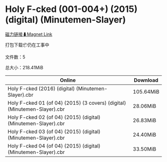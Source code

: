 # Holy F-cked (001-004+) (2015) (digital) (Minutemen-Slayer)

[磁力链接⬇Magnet Link](magnet:?xt=urn:btih:e85a19f82fe54842d8ff0dd265882696a6d0ba5b&dn=Holy%20F-cked%20%28001-004%2B%29%20%282015%29%20%28digital%29%20%28Minutemen-Slayer%29)

打包下载📦仍在工事中

文件数：5

总大小：218.41MiB

Online | Download
--- | ---
Holy F-cked (2016) (digital) (Minutemen-Slayer).cbr | 105.64MiB
Holy F-cked 01 (of 04) (2015) (3 covers) (digital) (Minutemen-Slayer).cbr | 28.06MiB
Holy F-cked 02 (of 04) (2015) (digital) (Minutemen-Slayer).cbr | 26.83MiB
Holy F-cked 03 (of 04) (2015) (digital) (Minutemen-Slayer).cbr | 24.40MiB
Holy F-cked 04 (of 04) (2015) (digital) (Minutemen-Slayer).cbr | 33.50MiB